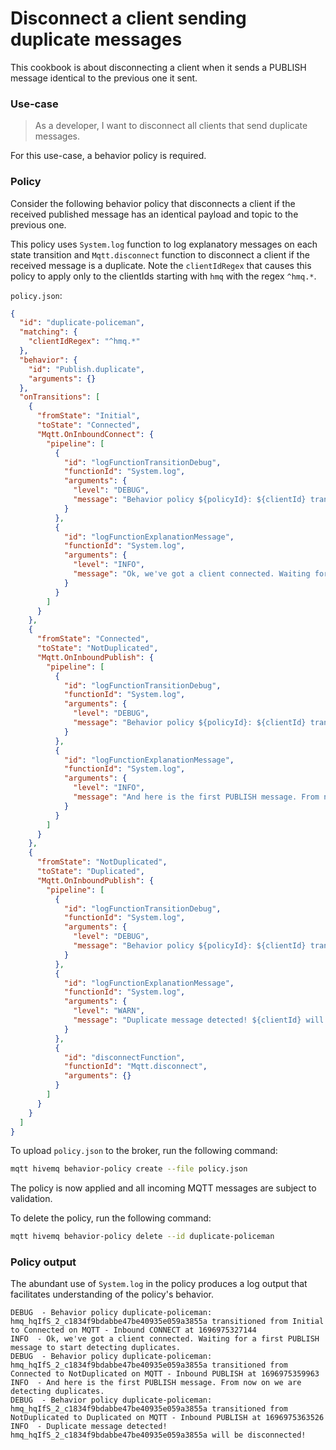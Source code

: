 # Disconnect a client sending duplicate messages

This cookbook is about disconnecting a client when it sends a PUBLISH message identical to the previous one it sent.


### Use-case
> As a developer, I want to disconnect all clients that send duplicate messages.

For this use-case, a behavior policy is required.


### Policy

Consider the following behavior policy that disconnects a client if the received published message has an identical payload and topic to the previous one.

This policy uses `System.log` function to log explanatory messages on each state transition and `Mqtt.disconnect` function to disconnect a client if the received message is a duplicate.
Note the `clientIdRegex` that causes this policy to apply only to the clientIds starting with `hmq` with the regex `^hmq.*`.

`policy.json`:
```json
{
  "id": "duplicate-policeman",
  "matching": {
    "clientIdRegex": "^hmq.*"
  },
  "behavior": {
    "id": "Publish.duplicate",
    "arguments": {}
  },
  "onTransitions": [
    {
      "fromState": "Initial",
      "toState": "Connected",
      "Mqtt.OnInboundConnect": {
        "pipeline": [
          {
            "id": "logFunctionTransitionDebug",
            "functionId": "System.log",
            "arguments": {
              "level": "DEBUG",
              "message": "Behavior policy ${policyId}: ${clientId} transitioned from ${fromState} to ${toState} on ${triggerEvent} at ${timestamp}"
            }
          },
          {
            "id": "logFunctionExplanationMessage",
            "functionId": "System.log",
            "arguments": {
              "level": "INFO",
              "message": "Ok, we've got a client connected. Waiting for a first PUBLISH message to start detecting duplicates."
            }
          }
        ]
      }
    },
    {
      "fromState": "Connected",
      "toState": "NotDuplicated",
      "Mqtt.OnInboundPublish": {
        "pipeline": [
          {
            "id": "logFunctionTransitionDebug",
            "functionId": "System.log",
            "arguments": {
              "level": "DEBUG",
              "message": "Behavior policy ${policyId}: ${clientId} transitioned from ${fromState} to ${toState} on ${triggerEvent} at ${timestamp}"
            }
          },
          {
            "id": "logFunctionExplanationMessage",
            "functionId": "System.log",
            "arguments": {
              "level": "INFO",
              "message": "And here is the first PUBLISH message. From now on we are detecting duplicates."
            }
          }
        ]
      }
    },
    {
      "fromState": "NotDuplicated",
      "toState": "Duplicated",
      "Mqtt.OnInboundPublish": {
        "pipeline": [
          {
            "id": "logFunctionTransitionDebug",
            "functionId": "System.log",
            "arguments": {
              "level": "DEBUG",
              "message": "Behavior policy ${policyId}: ${clientId} transitioned from ${fromState} to ${toState} on ${triggerEvent} at ${timestamp}"
            }
          },
          {
            "id": "logFunctionExplanationMessage",
            "functionId": "System.log",
            "arguments": {
              "level": "WARN",
              "message": "Duplicate message detected! ${clientId} will be disconnected!"
            }
          },
          {
            "id": "disconnectFunction",
            "functionId": "Mqtt.disconnect",
            "arguments": {}
          }
        ]
      }
    }
  ]
}

```

To upload `policy.json` to the broker, run the following command:

```bash
mqtt hivemq behavior-policy create --file policy.json
```

The policy is now applied and all incoming MQTT messages are subject to validation.

To delete the policy, run the following command:

```bash
mqtt hivemq behavior-policy delete --id duplicate-policeman
```


### Policy output

The abundant use of `System.log` in the policy produces a log output that facilitates understanding of the policy's behavior.

```text
DEBUG  - Behavior policy duplicate-policeman: hmq_hqIfS_2_c1834f9bdabbe47be40935e059a3855a transitioned from Initial to Connected on MQTT - Inbound CONNECT at 1696975327144
INFO  - Ok, we've got a client connected. Waiting for a first PUBLISH message to start detecting duplicates.
DEBUG  - Behavior policy duplicate-policeman: hmq_hqIfS_2_c1834f9bdabbe47be40935e059a3855a transitioned from Connected to NotDuplicated on MQTT - Inbound PUBLISH at 1696975359963
INFO  - And here is the first PUBLISH message. From now on we are detecting duplicates.
DEBUG  - Behavior policy duplicate-policeman: hmq_hqIfS_2_c1834f9bdabbe47be40935e059a3855a transitioned from NotDuplicated to Duplicated on MQTT - Inbound PUBLISH at 1696975363526
INFO  - Duplicate message detected! hmq_hqIfS_2_c1834f9bdabbe47be40935e059a3855a will be disconnected!
```